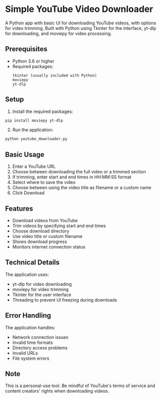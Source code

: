 # Simple YouTube Video Downloader

A Python app with basic UI for downloading YouTube videos, with options for video trimming. Built with Python using Tkinter for the interface, yt-dlp for downloading, and moviepy for video processing.

## Prerequisites

- Python 3.6 or higher
- Required packages:
  ```
  tkinter (usually included with Python)
  moviepy
  yt-dlp
  ```

## Setup

1. Install the required packages:
```bash
pip install moviepy yt-dlp
```

2. Run the application:
```bash
python youtube_downloader.py
```

## Basic Usage

1. Enter a YouTube URL
2. Choose between downloading the full video or a trimmed section
3. If trimming, enter start and end times in HH:MM:SS format
4. Select where to save the video
5. Choose between using the video title as filename or a custom name
6. Click Download

## Features

- Download videos from YouTube
- Trim videos by specifying start and end times
- Choose download directory
- Use video title or custom filename
- Shows download progress
- Monitors internet connection status

## Technical Details

The application uses:
- yt-dlp for video downloading
- moviepy for video trimming
- Tkinter for the user interface
- Threading to prevent UI freezing during downloads

## Error Handling

The application handles:
- Network connection issues
- Invalid time formats
- Directory access problems
- Invalid URLs
- File system errors

## Note

This is a personal-use tool. Be mindful of YouTube's terms of service and content creators' rights when downloading videos.
